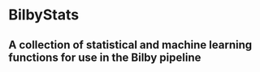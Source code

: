 # BilbyStats 
## A collection of  statistical and machine learning functions for use in the Bilby pipeline